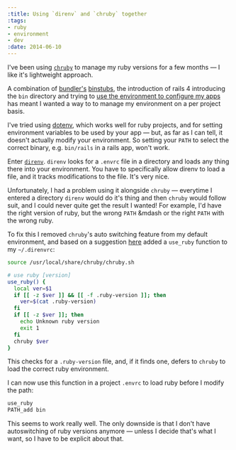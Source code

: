 ```yaml
---
:title: Using `direnv` and `chruby` together
:tags:
- ruby
- environment
- dev
:date: 2014-06-10
---
```

I've been using [`chruby`][chruby] to manage my ruby versions for a few
months &mdash; I like it's lightweight approach.

A combination of [bundler's][bundler] [binstubs][binstubs], the introduction
of rails 4 introducing the `bin` directory and trying to [use the
environment to configure my apps][12factor] has meant I wanted a way to
to manage my environment on a per project basis.

I've tried using [dotenv][dotenv], which works well for ruby projects, and for
setting environment variables to be used by your app &mdash; but, as far as
I can tell, it doesn't actually modify your environment. So setting your `PATH`
to select the correct binary, e.g. `bin/rails` in a rails app, won't work.

Enter [`direnv`][direnv]. `direnv` looks for a `.envrc` file in a directory and
loads any thing there into your environment. You have to specifically allow
direnv to load a file, and it tracks modifications to the file. It's very nice.

Unfortunately, I had a problem using it alongside `chruby` &mdash; everytime
I entered a directory `direnv` would do it's thing and then `chruby` would
follow suit, and I could never quite get the result I wanted! For example, I'd
have the right version of ruby, but the wrong `PATH` &mdash or the right `PATH`
with the wrong ruby.

To fix this I removed `chruby`'s auto switching feature from my default
environment, and based on a suggestion [here][direnv#98] added a `use_ruby`
function to my `~/.direnvrc`:

```sh
source /usr/local/share/chruby/chruby.sh

# use ruby [version]
use_ruby() {
  local ver=$1
  if [[ -z $ver ]] && [[ -f .ruby-version ]]; then
    ver=$(cat .ruby-version)
  fi
  if [[ -z $ver ]]; then
    echo Unknown ruby version
    exit 1
  fi
  chruby $ver
}
```

This checks for a `.ruby-version` file, and, if it finds one, defers to `chruby`
to load the correct ruby environment.

I can now use this function in a project `.envrc` to load ruby before I modify
the path:

```sh
use_ruby
PATH_add bin
```

This seems to work really well. The only downside is that I don't have
autoswitching of ruby versions anymore &mdash; unless I decide that's what
I want, so I have to be explicit about that.

[chruby]: https://github.com/postmodern/chruby
[bundler]: http://bundler.io
[binstubs]: http://robots.thoughtbot.com/use-bundlers-binstubs
[12factor]: http://12factor.net
[dotenv]: https://github.com/bkeepers/dotenv
[direnv]: https://github.com/zimbatm/direnv
[direnv#98]: https://github.com/zimbatm/direnv/issues/98
